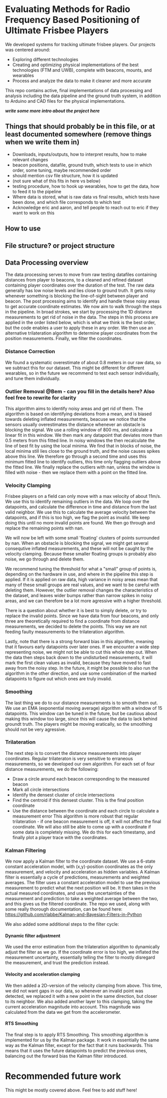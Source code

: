 # Evaluating Methods for Radio Frequency Based Positioning of Ultimate Frisbee Players
We developed systems for tracking ultimate frisbee players. Our projects was centered around:

- Exploring different technologies
- Creating and optimizing physical implementations of the best technologies (FTM and UWB), complete with beacons, mounts, and wearables
- Process and analyze the data to make it cleaner and more accurate


This repo contains active, final implementations of data processing and analysis including the data pipeline and the ground truth system, in addition to Arduino and CAD files for the physical implementations. 

***write some more intro about the project here***
## Things that should probably be in this file, or at least documented somewhere (remove things when we write them in)
- Downloads, inputs/outputs, how to interpret results, how to make relevant changes
- beacon positions, datafile, ground truth, which tests to use in which order, some tuning, maybe recommended order
- should mention csv file structure, how it is updated
- (not sure what of this fits in here vs below)
- testing procedure, how to hook up wearables, how to get the data, how to feed it to the pipeline
- Where data is stored, what is raw data vs final results, which tests have been done, and which file corresponds to which test
- Acknowledge eric and aaron, and tell people to reach out to eric if they want to work on this
  
## How to use
  

## File structure? or project structure

## Data Processing overview
The data processing serves to move from raw testing datafiles containing distances from player to beacons, to a cleaned and refined dataset containing player coordinates over the duration of the test. 
The raw data generally has low noise levels and lies close to ground truth. It gets noisy whenever something is blocking the line-of-sight between player and beacon. The post processing aims to identify and handle these noisy areas to get accurate coordinate estimates.
We now aim to walk through the steps in the pipeline. In broad strokes, we start by processing the 1D distance measurements to get rid of noise in the data. The steps in this process are applied in the order listed below, which is what we think is the best order, but the code enables a user to apply these in any order. We then use an alternative trilateration algorithm to determine player coordinates from the position measurements. Finally, we filter the coordinates.

### Distance Correction
We found a systematic overestimate of about 0.8 meters in our raw data, so we subtract this for our dataset. This might be different for different wearables, so in the future we recommend to test each sensor individually, and tune them individually.

### Outlier Removal @Bem - can you fill in the details here? Also feel free to rewrite for clarity
This algorithm aims to identify noisy areas and get rid of them. The algorithm is based on identifying deviations from a mean, and is biased towards deleting inflated measurements, beacuse we notice that the sensors usually overestimates the distance whenever an obstacle is blocking the signal.
We use a rolling window of 800 ms, and calculate a linear fit in this window. We then mark any datapoint that deviates more than 0.5 meters from this fitted line. In noisy windows the then recalculate the line of best fit by using the local minima. We find that in blocks of noise, the local minima still lies close to the ground truth, and the noise causes spikes above this line. We therefore go through a second time and uses this minimum fitted line to identify outliers, this time only flagging outliers above the fitted line. We finally replace the outliers with nan, unless the window is filled with noise - then we replace them with a point on the fitted line.

### Velocity Clamping
Frisbee players on a field can only move with a max velocity of about 11m/s. We use this to identify remaining outliers in the data. We loop over the datapoints, and calculate the difference in time and distance from the last valid neighbor. We use this to calculate the average velocity between the datapoints, and if this is too high, we flag the point as invalid. We keep doing this until no more invalid points are found. We then go through and replace the remaining points with nan.

We will now be left with some small 'floating' clusters of points surrounded by nan. When an obstacle is blocking the signal, we might get several consequtive inflated measurements, and these will not be caught by the velocity clamping. Because these smaller floating groups is probably also noise, we go through and delete them.

We recommend tuning the threshold for what a "small" group of points is, depending on the hardware in use, and where in the pipeline this step is applied. If it is applied on raw data, high variance in noisy areas mean that many of these small groups are real values, and we want to be careful with deleting them. However, the outlier removal changes the characteristics of the dataset, and leaves wider bumps rather than narrow spikes in noisy areas, and we can therefore be a lot more agressive with a higher threshold.

There is a question about whether it is best to simply delete, or try to replace the invalid points. Since we have data from four beacons, and only three are theoretically required to find a coordinate from distance measurements, we decided to delete the points. This way we are not feeding faulty measurements to the trilateration algorithm.  

Lastly, note that there is a strong forward bias in this algorithm, meaning that it favours early datapoints over later ones. If we encounter a wide step representing noise, we might not be able to cut this whole step out. When the data then steps back down to the undisturbed measurements, it will mark the first clean values as invalid, because they have moved to fast away from the noisy step. In the future, it might be possible to also run the algorithm in the other direction, and use some combination of the marked datapoints to figure out which ones are truly invalid.

### Smoothing
The last thing we do to our distance measurements is to smooth them out. We use an EMA (exponential moving average) algorithm with a window of 15 datapoints. This window can be tuned in the future, but be cautious about making this window too large, since this will cause the data to lack behind groundt truth. The players might be moving eratically, so the smoothing should not be very agressive.

### Trilateration
The next step is to convert the distance measurements into player coordinates. Regular trilateraton is very sensitive to erraneous measurements, so we developed our own algorithm. 
For each set of four distance measurements, we do the following:
- Draw a circle around each beacon corresponding to the measured beacon
- Mark all circle intersections
- Identify the densest cluster of circle intersections
- Find the centroid if this densest cluster. This is the final position coordinate
- Use the distance between the coordinate and each circle to calculate a measurement error
This algorithm is more robust that regular trilateration - if one beacon measurement is off, it will not affect the final coordinate. We will also still be able to come up with a coordinate if some data is completely missing.
We do this for each timestamp, and finally plot a player trace with the coordinates.

### Kalman Filtering
We now apply a Kalman filter to the coordinate dataset. We use a 6-state constant acceleration model, with (x,y)-position coordinates as the only measurement, and velocity and acceleration as hidden variables.
A Kalman filter is essentially a cycle of predictions, measurements and weighted averages. The filter uses a constant acceleration model to use the previous measurement to predict what the next position will be. It then takes in the actual measured coordinates, and uses the uncertainties of the measurement and prediction to take a weighted average between the two, and this gives us the filtered coordinate.
The repo we used, along with some really thorough documentation, can be found here: https://github.com/rlabbe/Kalman-and-Bayesian-Filters-in-Python

We also added some additional steps to the filter cycle:

#### Dynamic filter adjustment
We used the error estimation from the trilateration algorithm to dynamically adjust the filter as we go. If the coordinate error is too high, we inflated the measurement uncertainty, essentially telling the filter to mostly disregard the measurement, and trust the prediction instead.

#### Velocity and acceleration clamping
We then added a 2D-version of the velocity clamping from above. This time, we did not want gaps in our data, so whenever an invalid point was detected, we replaced it with a new point in the same direction, but closer to its neighbor. We also added another layer to this clamping, taking the current acceleration magnitude into account. This magnitude was calculated from the data we get from the accelerometer.

#### RTS Smoothing
The final step is to apply RTS Smoothing. This smoothing algorithm is implemented for us by the Kalman package. It work in essentially the same way as the Kalman filter, except for the fact that it runs backwards. This means that it uses the future datapoints to predict the previous ones, balancing out the forward bias the Kalman filter introduced.




# Recommended future work
This might be mostly covered above. Feel free to add stuff here!
